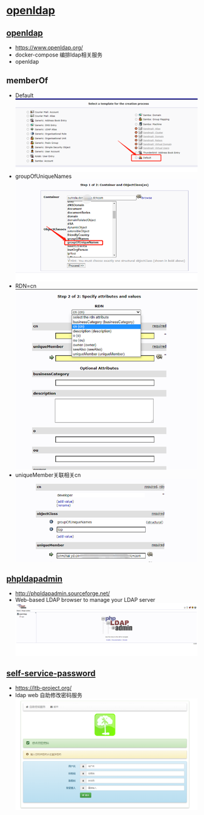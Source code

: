 # [openldap](https://github.com/chaiyd/docker/tree/master/openldap)

## [openldap](https://www.openldap.org/)
- https://www.openldap.org/
- docker-compose 编排ldap相关服务
- openldap

## memberOf
- Default
![memberOf](https://github.com/chaiyd/images/blob/main/docker/openldap/openldap_1.png?raw=true)
- groupOfUniqueNames
![memberOf](https://github.com/chaiyd/images/blob/main/docker/openldap/openldap_2.png?raw=true)
- RDN=cn
![memberOf](https://github.com/chaiyd/images/blob/main/docker/openldap/openldap_3.png?raw=true)
- uniqueMember关联相关cn
![memberOf](https://github.com/chaiyd/images/blob/main/docker/openldap/openldap_4.png?raw=true)


## [phpldapadmin](http://phpldapadmin.sourceforge.net/)
- http://phpldapadmin.sourceforge.net/
- Web-based LDAP browser to manage your LDAP server
![phpldapadmin](https://github.com/chaiyd/images/blob/main/docker/openldap/phpldapadmin.png?raw=true)

## [self-service-password](https://ltb-project.org/)
- https://ltb-project.org/
- ldap web 自助修改密码服务
![self-service-password](https://github.com/chaiyd/images/blob/main/docker/openldap/self-service-password.png?raw=true)